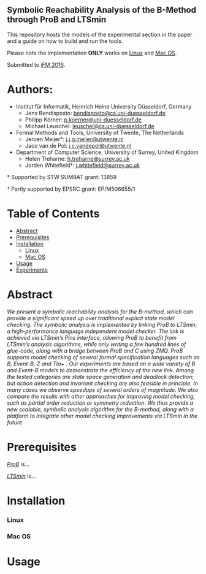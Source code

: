 Symbolic Reachability Analysis of the B-Method through ProB and LTSmin
---

This repository hosts the models of the experimental section in the paper and a guide on how to build and run the tools.

Please note the implementation **ONLY** works on [Linux] and [Mac OS]. 

Submitted to [iFM 2016]. 

Authors:
===

* Institut für Informatik, Heinrich Heine University Düsseldorf, Germany
    - Jens Bendisposto:      [<bendisposto@cs.uni-duesseldorf.de>](mailto:bendisposto@cs.uni-duesseldorf.de)
    - Philipp Körner:        [<p.koerner@uni-duesseldorf.de>](mailto:p.koerner@uni-duesseldorf.de)
    - Michael Leuschel:      [<leuschel@cs.uni-duesseldorf.de>](mailto:leuschel@cs.uni-duesseldorf.de)
* Formal Methods and Tools, University of Twente, The Netherlands
    - Jeroen Meijer*:        [<j.j.g.meijer@utwente.nl>](mailto:j.j.g.meijer@utwente.nl)
    - Jaco van de Pol:       [<j.c.vandepol@utwente.nl>](mailto:j.c.vandepol@utwente.nl)
* Department of Computer Science, University of Surrey, United Kingdom
    - Helen Treharne:        [<h.treharne@surrey.ac.uk>](mailto:h.treharne@surrey.ac.uk)
    - Jorden Whitefield†:    [<j.whitefield@surrey.ac.uk>](mailto:j.whitefield@surrey.ac.uk)

\* Supported by STW SUMBAT grant: 13859

† Partly supported by EPSRC grant: EP/M506655/1

Table of Contents
===

* [Abstract]
* [Prerequisites]
* [Installation]
    - [Linux]
    - [Mac OS]
* [Usage]
* [Experiments]

Abstract
===

*We present a symbolic reachability analysis for the B-method,
which can provide a significant speed up over traditional explicit state model
checking. The symbolic analysis is implemented by linking ProB to LTSmin,
a high-performance language independent model checker. The link is achieved
via LTSmin’s Pins interface, allowing ProB to benefit from LTSmin’s analysis
algorithms, while only writing a few hundred lines of glue-code, along with
a bridge between ProB and C using ZMQ. ProB supports model checking
of several formal specification languages such as B, Event-B, Z and Tla+ .
Our experiments are based on a wide variety of B and Event-B models to
demonstrate the efficiency of the new link. Among the tested categories
are state space generation and deadlock detection; but action detection and
invariant checking are also feasible in principle. In many cases we observe
speedups of several orders of magnitude. We also compare the results with
other approaches for improving model checking, such as partial order reduction
or symmetry reduction. We thus provide a new scalable, symbolic analysis
algorithm for the B-method, along with a platform to integrate other model
checking improvements via LTSmin in the future*

Prerequisites
===

*[ProB]* is...

*[LTSmin]* is...

Installation
===

### Linux


### Mac OS




Usage
===




[iFM 2016]: http://en.ru.is/ifm/
[ZeroMQ]: http://zeromq.org/
[ZeroMQC]: http://zeromq.org/bindings:c
[LTSmin]: http://fmt.cs.utwente.nl/tools/ltsmin/
[LTSmin ProB Branch]: https://github.com/Meijuh/ltsmin/tree/prob
[ProB]: https://www3.hhu.de/stups/prob/index.php/Main_Page
[ProBNightly]: http://nightly.cobra.cs.uni-duesseldorf.de/ltsmin/

[Abstract]: #abstract
[Prerequisites]: #prerequisites
[Installation]: #installation
[Linux]: #linux
[Mac OS]: #mac-os
[Usage]: #usage
[Experiments]: Experiments.md



